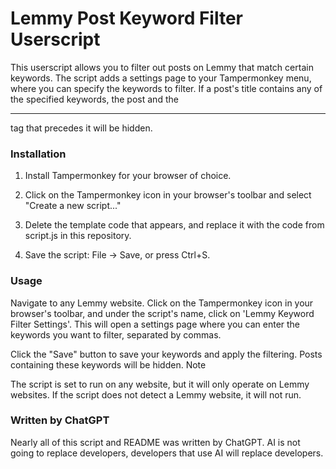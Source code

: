 # Lemmy Post Keyword Filter Userscript

This userscript allows you to filter out posts on Lemmy that match certain keywords. The script adds a settings page to your Tampermonkey menu, where you can specify the keywords to filter. If a post's title contains any of the specified keywords, the post and the <hr> tag that precedes it will be hidden.

### Installation

1. Install Tampermonkey for your browser of choice.

2. Click on the Tampermonkey icon in your browser's toolbar and select "Create a new script..."

3. Delete the template code that appears, and replace it with the code from script.js in this repository.

4. Save the script: File -> Save, or press Ctrl+S.

### Usage

Navigate to any Lemmy website. Click on the Tampermonkey icon in your browser's toolbar, and under the script's name, click on 'Lemmy Keyword Filter Settings'. This will open a settings page where you can enter the keywords you want to filter, separated by commas.

Click the "Save" button to save your keywords and apply the filtering. Posts containing these keywords will be hidden.
Note

The script is set to run on any website, but it will only operate on Lemmy websites. If the script does not detect a Lemmy website, it will not run.

### Written by ChatGPT

Nearly all of this script and README was written by ChatGPT. AI is not going to replace developers, developers that use AI will replace developers.
